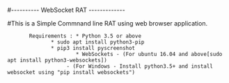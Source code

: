 


#----------       WebSocket RAT       -------------


#This is a Simple Commnand line RAT using web browser application.


	       Requirements : * Python 3.5 or above
			      * sudo apt install python3-pip
			      * pip3 install pyscreenshot
	                      * WebSockets - (For ubuntu 16.04 and above[sudo apt install python3-websockets])
					   - (For Windows - Install python3.5+ and install websocket using "pip install websockets")
					   	
						
				

		
